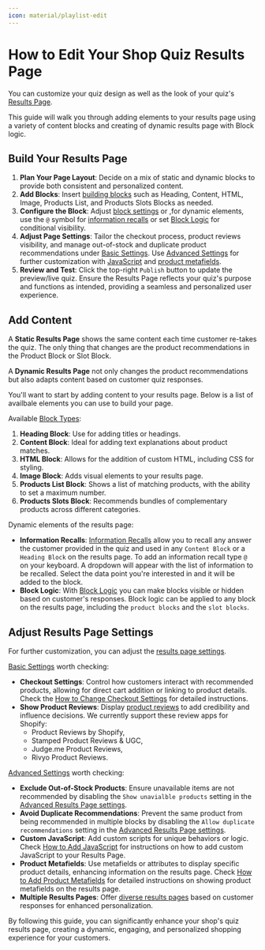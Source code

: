 ```yaml
---
icon: material/playlist-edit
---
```


# How to Edit Your Shop Quiz Results Page

You can customize your quiz design as well as the look of your quiz's [Results Page](https://docs.revenuehunt.com/reference/quiz-builder/#results-page). 

This guide will walk you through adding elements to your results page using a variety of content blocks and creating of dynamic results page with Block logic.

## Build Your Results Page

1. **Plan Your Page Layout**: Decide on a mix of static and dynamic blocks to provide both consistent and personalized content.
2. **Add Blocks**: Insert [building blocks](https://docs.revenuehunt.com/reference/quiz-builder/#block-types) such as Heading, Content, HTML, Image, Products List, and Products Slots Blocks as needed.
3. **Configure the Block**: Adjust [block settings](https://docs.revenuehunt.com/reference/quiz-builder/#block-settings) or ,for dynamic elements, use the `@` symbol for [information recalls](https://docs.revenuehunt.com/how-to-guides/use-information-recalls/) or set [Block Logic](https://docs.revenuehunt.com/how-to-guides/use-block-logic/) for conditional visibility.
4. **Adjust Page Settings**: Tailor the checkout process, product reviews visibility, and manage out-of-stock and duplicate product recommendations under [Basic Settings](https://docs.revenuehunt.com/reference/quiz-builder/#basic-settings). Use [Advanced Settings](https://docs.revenuehunt.com/reference/quiz-builder/#advanced-settings) for further customization with [JavaScript](https://docs.revenuehunt.com/how-to-guides/add-javascript/) and [product metafields](https://docs.revenuehunt.com/how-to-guides/add-product-metafields/).
5. **Review and Test**: Click the top-right `Publish` button to update the preview/live quiz. Ensure the Results Page reflects your quiz's purpose and functions as intended, providing a seamless and personalized user experience.

## Add Content

A **Static Results Page** shows the same content each time customer re-takes the quiz. The only thing that changes are the product recommendations in the Product Block or Slot Block.

A **Dynamic Results Page** not only changes the product recommendations but also adapts content based on customer quiz responses.

You'll want to start by adding content to your results page. Below is a list of availbale elements you can use to build your page.

Available [Block Types](https://docs.revenuehunt.com/reference/quiz-builder/#block-types):

1. **Heading Block**: Use for adding titles or headings.
2. **Content Block**: Ideal for adding text explanations about product matches.
3. **HTML Block**: Allows for the addition of custom HTML, including CSS for styling.
4. **Image Block**: Adds visual elements to your results page.
5. **Products List Block**: Shows a list of matching products, with the ability to set a maximum number.
6. **Products Slots Block**: Recommends bundles of complementary products across different categories.

Dynamic elements of the results page:

- **Information Recalls**: [Information Recalls](https://docs.revenuehunt.com/how-to-guides/use-information-recalls/) allow you to recall any answer the customer provided in the quiz and used in any `Content Block` or a `Heading Block` on the results page. To add an information recall type `@` on your keyboard. A dropdown will appear with the list of information to be recalled. Select the data point you're interested in and it will be added to the block.
- **Block Logic**: With [Block Logic](https://docs.revenuehunt.com/how-to-guides/use-block-logic/) you can make blocks visible or hidden based on customer's responses. Block logic can be applied to any block on the results page, including the `product blocks` and the `slot blocks`.

## Adjust Results Page Settings

For further customization, you can adjust the [results page settings](https://docs.revenuehunt.com/reference/quiz-builder/#results-page-settings). 

[Basic Settings](https://docs.revenuehunt.com/reference/quiz-builder/#basic-settings) worth checking:

- **Checkout Settings**: Control how customers interact with recommended products, allowing for direct cart addition or linking to product details. Check the [How to Change Checkout Settings](https://docs.revenuehunt.com/how-to-guides/change-checkout-settings/) for detailed instructions.
- **Show Product Reviews**: Display [product reviews](https://docs.revenuehunt.com/reference/quiz-builder/#basic-settings) to add credibility and influence decisions. We currently support these review apps for Shopify: 
    - Product Reviews by Shopify, 
    - Stamped Product Reviews & UGC, 
    - Judge.me Product Reviews, 
    - Rivyo Product Reviews.

[Advanced Settings](https://docs.revenuehunt.com/reference/quiz-builder/#advanced-settings) worth checking:

- **Exclude Out-of-Stock Products**: Ensure unavailable items are not recommended by disabling the `Show unavialble products` setting in the [Advanced Results Page settings](https://docs.revenuehunt.com/reference/quiz-builder/#advanced-settings).
- **Avoid Duplicate Recommendations**: Prevent the same product from being recommended in multiple blocks by disabling the `Allow duplicate recommendations` setting in the [Advanced Results Page settings](https://docs.revenuehunt.com/reference/quiz-builder/#advanced-settings).
- **Custom JavaScript**: Add custom scripts for unique behaviors or logic. Check [How to Add JavaScript](https://docs.revenuehunt.com/how-to-guides/add-javascript/) for instructions on how to add custom JavaScript to your Results Page.
- **Product Metafields**: Use metafields or attributes to display specific product details, enhancing information on the results page. Check [How to Add Product Metafields](https://docs.revenuehunt.com/how-to-guides/add-product-metafields/) for detailed instructions on showing product metafields on the results page.
- **Multiple Results Pages**: Offer [diverse results pages](https://docs.revenuehunt.com/reference/quiz-builder/#multiple-results-pages-settings) based on customer responses for enhanced personalization.


By following this guide, you can significantly enhance your shop's quiz results page, creating a dynamic, engaging, and personalized shopping experience for your customers.
